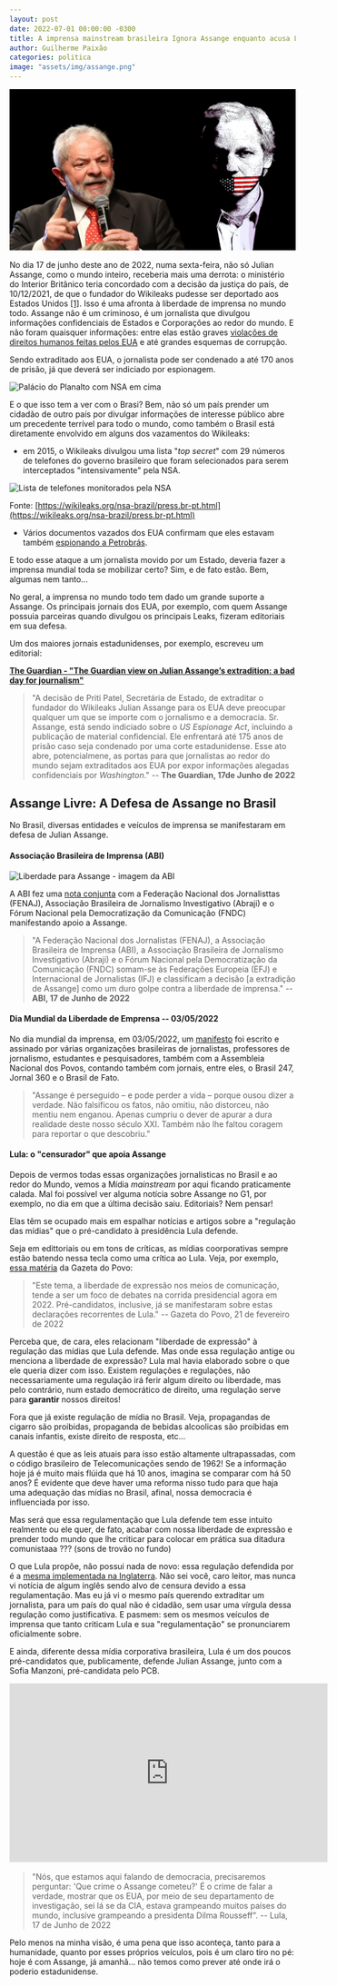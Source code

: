 ```yaml
---
layout: post
date: 2022-07-01 00:00:00 -0300
title: A imprensa mainstream brasileira Ignora Assange enquanto acusa Lula de censura.
author: Guilherme Paixão
categories: politica
image: "assets/img/assange.png"
---
```

![Lula com Assange no fundo](/assets/img/assange.png)

No dia 17 de junho deste ano de 2022, numa sexta-feira, não só Julian Assange, como o mundo inteiro, receberia mais uma derrota: o ministério do Interior Britânico teria concordado com a decisão da justiça do país, de 10/12/2021, de que o fundador do Wikileaks pudesse ser deportado aos Estados Unidos [[1]](https://www.estadao.com.br/internacional/reino-unido-aprova-extradicao-de-julian-assange-para-os-eua-defesa-vai-recorrer/). Isso é uma afronta à liberdade de imprensa no mundo todo. Assange não é um criminoso, é um jornalista que divulgou informações confidenciais de Estados e Corporações ao redor do mundo. E não foram quaisquer informações: entre elas estão graves [violações de direitos humanos feitas pelos EUA](https://collateralmurder.wikileaks.org/) e até grandes esquemas de corrupção.

Sendo extraditado aos EUA, o jornalista pode ser condenado a até 170 anos de prisão, já que deverá ser indiciado por espionagem.

![Palácio do Planalto com NSA em cima](https://firstlook.org/theintercept/2015/07/04/nsa-top-brazilian-political-and-financial-targets-wikileaks/)

E o que isso tem a ver com o Brasi? Bem, não só um país prender um cidadão de outro país por divulgar informações de interesse público abre um precedente terrível para todo o mundo, como também o Brasil está diretamente envolvido em alguns dos vazamentos do Wikileaks:

- em 2015, o Wikileaks divulgou uma lista "*top secret*" com 29 números de telefones do governo brasileiro que foram selecionados para serem interceptados "intensivamente" pela NSA.


![Lista de telefones monitorados pela NSA](http://i.imgur.com/SPrxL2y.png)

Fonte: [https://wikileaks.org/nsa-brazil/press.br-pt.html](https://wikileaks.org/nsa-brazil/press.br-pt.html)
- Vários documentos vazados dos EUA confirmam que eles estavam também [espionando a Petrobrás](https://search.wikileaks.org/?q=petrobr%C3%A1s).

E todo esse ataque a um jornalista movido por um Estado, deveria fazer a imprensa mundial toda se mobilizar certo? Sim, e de fato estão. Bem, algumas nem tanto...

No geral, a imprensa no mundo todo tem dado um grande suporte a Assange. Os principais jornais dos EUA, por exemplo, com quem Assange possuia parceiras quando divulgou os principais Leaks, fizeram editoriais em sua defesa. 

Um dos maiores jornais estadunidenses, por exemplo, escreveu um editorial:

**[The Guardian - "The Guardian view on Julian Assange’s extradition: a bad day for journalism"](https://www.theguardian.com/commentisfree/2022/jun/17/the-guardian-view-on-julian-assanges-extradition-a-bad-day-for-journalism)**

> "A decisão de Priti Patel, Secretária de Estado, de extraditar o fundador do Wikileaks Julian Assange para os EUA deve preocupar qualquer um que se importe com o jornalismo e a democracia. Sr. Assange, está sendo indiciado sobre o *US Espionage Act*, incluindo a publicação de material confidencial. Ele enfrentará até 175 anos de prisão caso seja condenado por uma corte estadunidense. Esse ato abre, potencialmene, as portas para que jornalistas ao redor do mundo sejam extraditados aos EUA por expor informações alegadas confidenciais por *Washington*." -- **The Guardian, 17de Junho de 2022**

## Assange Livre: A Defesa de Assange no Brasil

No Brasil, diversas entidades e veículos de imprensa se manifestaram em defesa de Julian Assange.

#### Associação Brasileira de Imprensa (ABI)

![Liberdade para Assange - imagem da ABI](http://www.abi.org.br/wp-content/uploads/2022/06/WhatsApp-Image-2022-06-17-at-14.52.16-240x300.jpeg)

A ABI fez uma [nota conjunta](http://www.abi.org.br/entidades-pedem-revisao-da-ordem-de-extradicao-de-julian-assange/) com a Federação Nacional dos Jornalisttas (FENAJ), Associação Brasileira de Jornalismo Investigativo (Abraji) e o Fórum Nacional pela Democratização da Comunicação (FNDC) manifestando apoio a Assange.

> "A Federação Nacional dos Jornalistas (FENAJ), a Associação Brasileira de Imprensa (ABI), a Associação Brasileira de Jornalismo Investigativo (Abraji) e o Fórum Nacional pela Democratização da Comunicação (FNDC) somam-se às Federações Europeia (EFJ) e Internacional de Jornalistas (IFJ) e classificam a decisão [a extradição de Assange] como um duro golpe contra a liberdade de imprensa." -- **ABI, 17 de Junho de 2022**

#### Dia Mundial da Liberdade de Emprensa -- 03/05/2022

No dia mundial da imprensa, em 03/05/2022, um [manifesto](https://www.brasil247.com/midia/jornalistas-lancam-no-brasil-manifesto-contra-a-extradicao-de-julian-assange) foi escrito e assinado por várias organizações brasileiras de jornalistas, professores de jornalismo, estudantes e pesquisadores, também com a Assembleia Nacional dos Povos, contando também com jornais, entre eles, o Brasil 247, Jornal 360 e o Brasil de Fato.

> "Assange é perseguido – e pode perder a vida – porque ousou dizer a verdade. Não falsificou os fatos, não omitiu, não distorceu, não mentiu nem enganou. Apenas cumpriu o dever de apurar a dura realidade deste nosso  século XXI. Também não lhe faltou coragem para reportar o que descobriu."



#### Lula: o "censurador" que apoia Assange

Depois de vermos todas essas organizações jornalisticas no Brasil e ao redor do Mundo, vemos a Mídia *mainstream* por aqui ficando praticamente calada. Mal foi possível ver alguma notícia sobre Assange no G1, por exemplo, no dia em que a última decisão saiu. Editoriais? Nem pensar! 

Elas têm se ocupado mais em espalhar notícias e artigos sobre a "regulação das mídias" que o pré-candidato à presidência Lula defende.

Seja em edittoriais ou em tons de críticas, as mídias coorporativas sempre estão batendo nessa tecla como uma crítica ao Lula. Veja, por exemplo, [essa matéria](https://www.gazetadopovo.com.br/republica/lula-plano-regulamentacao-meios-de-comunicacao/) da Gazeta do Povo:

> "Este tema, a liberdade de expressão nos meios de comunicação, tende a ser um foco de debates na corrida presidencial agora em 2022. Pré-candidatos, inclusive, já se manifestaram sobre estas declarações recorrentes de Lula." -- Gazeta do Povo, 21 de fevereiro de 2022

Perceba que, de cara, eles relacionam "liberdade de expressão" à regulação das mídias que Lula defende. Mas onde essa regulação antige ou menciona a liberdade de expressão? Lula mal havia elaborado sobre o que ele queria dizer com isso. Existem regulações e regulações, não necessariamente uma regulação irá ferir algum direito ou liberdade, mas pelo contrário, num estado democrático de direito, uma regulação serve para **garantir** nossos direitos!

Fora que já existe regulação de mídia no Brasil. Veja, propagandas de cigarro são proibidas, propaganda de bebidas alcoolicas são proibidas em canais infantis, existe direito de resposta, etc...

A questão é que as leis atuais para isso estão altamente ultrapassadas, com o código brasileiro de Telecomunicações sendo de 1962! Se a informação hoje já é muito mais flúida que há 10 anos, imagina se comparar com há 50 anos? É evidente que deve haver uma reforma nisso tudo para que haja uma adequação das mídias no Brasil, afinal, nossa democracia é influenciada por isso. 


Mas será que essa regulamentação que Lula defende tem esse intuito realmente ou ele quer, de fato, acabar com nossa liberdade de expressão e prender todo mundo que lhe criticar para colocar em prática sua ditadura comunistaaa  ??? (sons de trovão no fundo)

O que Lula propõe, não possui nada de novo: essa regulação defendida por é a [mesma implementada na Inglaterra](https://www.brasil247.com/poder/lula-defende-regulacao-da-midia-no-modelo-da-inglaterra-e-vira-alvo-da-imprensa-corporativa). Não sei você, caro leitor, mas nunca vi notícia de algum inglês sendo alvo de censura devido a essa regulamentação. Mas eu já vi o mesmo país querendo extraditar um jornalista, para um país do qual não é cidadão, sem usar uma vírgula dessa regulação como justificativa. E pasmem: sem os mesmos veículos de imprensa que tanto criticam Lula e sua "regulamentação" se pronunciarem oficialmente sobre.

E ainda, diferente dessa mídia corporativa brasileira, Lula é um dos poucos pré-candidatos que, publicamente, defende Julian Assange, junto com a Sofia Manzoni, pré-candidata pelo PCB.

<iframe width="560" height="315" src="https://www.youtube-nocookie.com/embed/yOsmcTYR3Sg" title="YouTube video player" frameborder="0" allow="accelerometer; autoplay; clipboard-write; encrypted-media; gyroscope; picture-in-picture" allowfullscreen></iframe>

> "Nós, que estamos aqui falando de democracia, precisaremos perguntar: 'Que crime o Assange cometeu?' É o crime de falar a verdade, mostrar que os EUA, por meio de seu departamento de investigação, sei lá se da CIA, estava grampeando muitos países do mundo, inclusive grampeando a presidenta Dilma Rousseff". -- Lula, 17 de Junho de 2022

Pelo menos na minha visão, é uma pena que isso aconteça, tanto para a humanidade, quanto por esses próprios veículos, pois é um claro tiro no pé: hoje é com Assange, já amanhã... não temos como prever até onde irá o poderio estadunidense.
